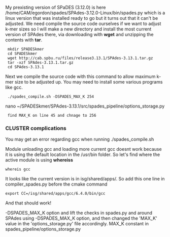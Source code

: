  My prexisting version of SPaDES (3.12.0) is here /home/CAM/egordon/spades/SPAdes-3.12.0-Linux/bin/spades.py which is a linux version that was installed ready to go but it turns out that it can't be adjusted. We need compile the source code ourselves if we want to adjust k-mer sizes so I will make a new directory and install the most current version of SPAdes there, via downloading with **wget** and unzipping the contents with **tar**.
 
 
```
 mkdir SPADESkmer
 cd SPADESkmer
 wget http://cab.spbu.ru/files/release3.13.1/SPAdes-3.13.1.tar.gz
 tar -xzf SPAdes-3.13.1.tar.gz
 cd SPAdes-3.13.1
```
 
 Next we compile the source code with this command to allow maximum k-mer size to be adjusted up. You may need to install some various programs like gcc. 
 
```
 ./spades_compile.sh -DSPADES_MAX_K 254
 ```
 nano ~/SPADESkmer/SPAdes-3.13.1/src/spades_pipeline/options_storage.py
```
 find MAX_K on line 45 and chnage to 256
 ```
 
 
 ### CLUSTER complications
 You may get an error regarding gcc when running  ./spades_compile.sh
 
 Module unloading gcc and loading more current gcc doesnt work because it is using the default location in the /usr/bin folder. So let's find where the active module is using **whereiss**

 ```
whereis gcc
 ```

It looks like the current version is in isg/shared/apps/. 
So add this one line in compiler_spades.py before the cmake command
 ```
export CC=/isg/shared/apps/gcc/6.4.0/bin/gcc
 ```


And that should work! 



 -DSPADES_MAX_K option and lift the checks in spades.py and around
  SPAdes using -DSPADES_MAX_K option, and then changed the 'MAX_K' value in the 'options_storage.py' file accordingly.
  MAX_K constant in spades_pipeline/options_storage.py



